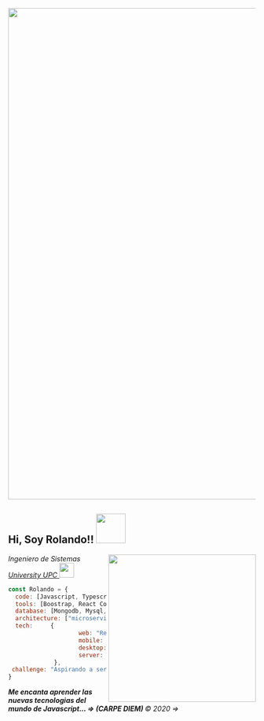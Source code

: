 <img src="https://user-images.githubusercontent.com/33987212/90967020-ff745080-e49e-11ea-96fb-891eb03b2dee.gif" width="1000">
<h2> Hi, Soy Rolando!! <img src="https://media.giphy.com/media/WUlplcMpOCEmTGBtBW/giphy.gif" width="60"></h2>
<img align='right' src="https://i.pinimg.com/originals/02/74/20/0274207612d515f49012c87803a9e631.gif" width="300">
<p><em>Ingeniero de Sistemas <a href="https://www.upc.edu.pe/" target="blank" >University UPC </a><img src="https://www.upc.edu.pe/static/img/logo_upc_red.png" width="30">
</em></p>

```javascript
const Rolando = {
  code: [Javascript, Typescript, HTML, CSS],
  tools: [Boostrap, React Context, Express, Next, Styled-Components],
  database: [Mongodb, Mysql, Firebase],
  architecture: ["microservices", "rest", "graphql"],
  tech:     {
                    web: "React",
                    mobile: "React Native",
                    desktop: "Electron JS",
                    server: "Node JS",
             },
 challenge: "Aspirando a ser FullStack Developer"
}
```

 <em><b> Me encanta aprender las nuevas tecnologias del mundo de Javascript... =>  (CARPE DIEM) </b> &copy; 2020 => </em>



